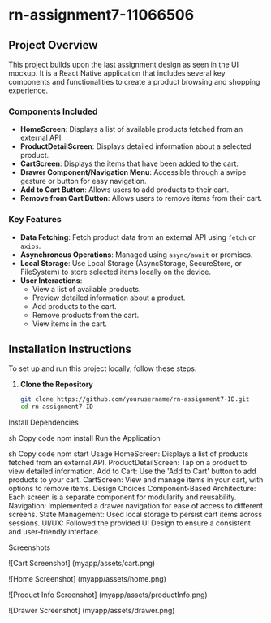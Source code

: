 # rn-assignment7-11066506
## Project Overview

This project builds upon the last assignment design as seen in the UI mockup. It is a React Native application that includes several key components and functionalities to create a product browsing and shopping experience.

### Components Included
- **HomeScreen**: Displays a list of available products fetched from an external API.
- **ProductDetailScreen**: Displays detailed information about a selected product.
- **CartScreen**: Displays the items that have been added to the cart.
- **Drawer Component/Navigation Menu**: Accessible through a swipe gesture or button for easy navigation.
- **Add to Cart Button**: Allows users to add products to their cart.
- **Remove from Cart Button**: Allows users to remove items from their cart.

### Key Features
- **Data Fetching**: Fetch product data from an external API using `fetch` or `axios`.
- **Asynchronous Operations**: Managed using `async/await` or promises.
- **Local Storage**: Use Local Storage (AsyncStorage, SecureStore, or FileSystem) to store selected items locally on the device.
- **User Interactions**:
  - View a list of available products.
  - Preview detailed information about a product.
  - Add products to the cart.
  - Remove products from the cart.
  - View items in the cart.

## Installation Instructions

To set up and run this project locally, follow these steps:

1. **Clone the Repository**
   ```sh
   git clone https://github.com/yourusername/rn-assignment7-ID.git
   cd rn-assignment7-ID
Install Dependencies

sh
Copy code
npm install
Run the Application

sh
Copy code
npm start
Usage
HomeScreen: Displays a list of products fetched from an external API.
ProductDetailScreen: Tap on a product to view detailed information.
Add to Cart: Use the 'Add to Cart' button to add products to your cart.
CartScreen: View and manage items in your cart, with options to remove items.
Design Choices
Component-Based Architecture: Each screen is a separate component for modularity and reusability.
Navigation: Implemented a drawer navigation for ease of access to different screens.
State Management: Used local storage to persist cart items across sessions.
UI/UX: Followed the provided UI Design to ensure a consistent and user-friendly interface.

Screenshots

![Cart Screenshot]
(myapp/assets/cart.png)

![Home Screenshot]
(myapp/assets/home.png)

![Product Info Screenshot]
(myapp/assets/productInfo.png)

![Drawer Screenshot]
(myapp/assets/drawer.png)
